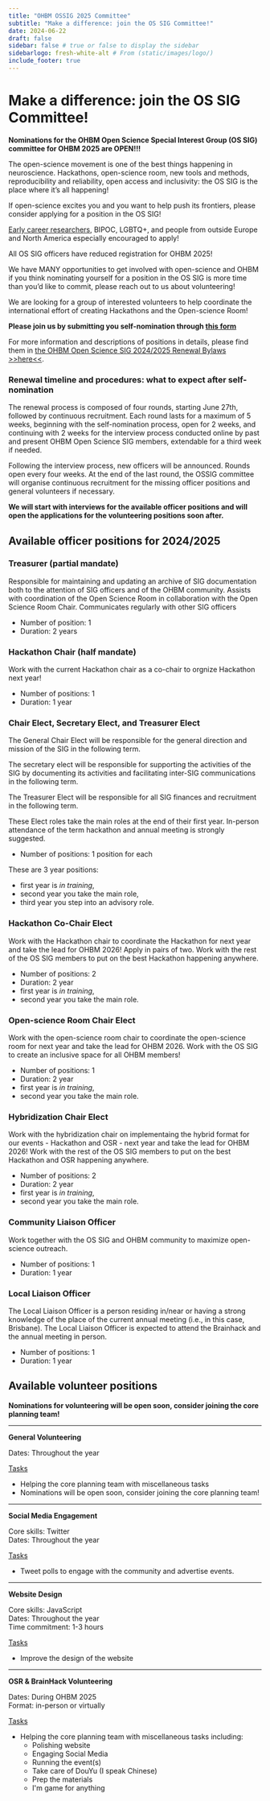 ```yaml
---
title: "OHBM OSSIG 2025 Committee"
subtitle: "Make a difference: join the OS SIG Committee!"
date: 2024-06-22
draft: false
sidebar: false # true or false to display the sidebar
sidebarlogo: fresh-white-alt # From (static/images/logo/)
include_footer: true
---
```


# Make a difference: join the OS SIG Committee!

**Nominations for the OHBM Open Science Special Interest Group (OS SIG) committee for OHBM 2025 are OPEN!!!**

The open-science movement is one of the best things happening in neuroscience. Hackathons, open-science room, new tools and methods, reproducibility and reliability, open access and inclusivity: the OS SIG is the place where it’s all happening!

If open-science excites you and you want to help push its frontiers, please consider applying for a position in the OS SIG! 

[Early career researchers](https://www.ohbmtrainees.com/), BIPOC, LGBTQ+, and people from outside Europe and North America especially encouraged to apply! 

All OS SIG officers have reduced registration for OHBM 2025!

We have MANY opportunities to get involved with open-science and OHBM if you think nominating yourself for a position in the OS SIG is more time than you’d like to commit, please reach out to us about volunteering!

We are looking for a group of interested volunteers to help coordinate the international effort of creating Hackathons and the Open-science Room! 

**Please join us by submitting you self-nomination through [this form](https://forms.office.com/r/hf7N6RrYyE)**

For more information and descriptions of positions in details, please find them in [the OHBM Open Science SIG 2024/2025 Renewal Bylaws >>here<<](https://drive.google.com/file/d/17_JMObvZDamn83Uf5Hr206pVSqw0argT/view?usp=sharing).

### Renewal timeline and procedures: what to expect after self-nomination
The renewal process is composed of four rounds, starting June 27th, followed by continuous recruitment. Each round lasts for a maximum of 5 weeks, beginning with the self-nomination process, open for 2 weeks, and continuing with 2 weeks for the interview process conducted online by past and present OHBM Open Science SIG members, extendable for a third week if needed.

Following the interview process, new officers will be announced. Rounds open every four weeks. At the end of the last round, the OSSIG committee will organise continuous recruitment for the missing officer positions and general volunteers if necessary.

**We will start with interviews for the available officer positions and will open the applications for the volunteering positions soon after.**

## Available officer positions for 2024/2025

### Treasurer (partial mandate)

Responsible for maintaining and updating an archive of SIG documentation both to the attention of SIG officers and of the OHBM community. Assists with coordination of the Open Science Room in collaboration with the Open Science Room Chair. Communicates regularly with other SIG officers

- Number of position: 1
- Duration: 2 years

### Hackathon Chair (half mandate)

Work with the current Hackathon chair as a co-chair to orgnize Hackathon next year!

- Number of positions: 1
- Duration: 1 year

### Chair Elect, Secretary Elect, and Treasurer Elect 

The General Chair Elect will be responsible for the general direction and mission of the SIG in the following term. 

The secretary elect will be responsible for supporting the activities of the SIG by documenting its activities and facilitating inter-SIG communications in the following term. 

The Treasurer Elect will be responsible for all SIG finances and recruitment in the following
term.

These Elect roles take the main roles at the end of their first year. In-person attendance of the term hackathon and annual meeting is strongly suggested.

- Number of positions: 1 position for each

These are 3 year positions:
- first year is *in training*, 
- second year you take the main role, 
- third year you step into an advisory role. 

### Hackathon Co-Chair Elect

Work with the Hackathon chair to coordinate the Hackathon for next year and take the lead for OHBM 2026! Apply in pairs of two. Work with the rest of the OS SIG members to put on the best Hackathon happening anywhere.

- Number of positions: 2
- Duration: 2 year
- first year is *in training*, 
- second year you take the main role.

### Open-science Room Chair Elect

Work with the open-science room chair to coordinate the open-science room for next year and take the lead for OHBM 2026. Work with the OS SIG to create an inclusive space for all OHBM members! 

- Number of positions: 1
- Duration: 2 year
- first year is *in training*, 
- second year you take the main role.

### Hybridization Chair Elect

Work with the hybridization chair on implementaing the hybrid format for our events - Hackathon and OSR - next year and take the lead for OHBM 2026! Work with the rest of the OS SIG members to put on the best Hackathon and OSR happening anywhere.

- Number of positions: 2
- Duration: 2 year
- first year is *in training*, 
- second year you take the main role.

### Community Liaison Officer

Work together with the OS SIG and OHBM community to maximize open-science outreach.

- Number of positions: 1
- Duration: 1 year

### Local Liaison Officer

The Local Liaison Officer is a person residing in/near or having a strong knowledge of the place of the current annual meeting (i.e., in this case, Brisbane). The Local Liaison Officer is expected to attend the Brainhack and the annual meeting in person.

- Number of positions: 1
- Duration: 1 year

## Available volunteer positions

**Nominations for volunteering will be open soon, consider joining the core planning team!**

---

**General Volunteering** <br>

Dates: Throughout the year <br>

<ins>Tasks</ins>
* Helping the core planning team with miscellaneous tasks 
* Nominations will be open soon, consider joining the core planning team! 

---

**Social Media Engagement** <br>

Core skills: Twitter <br>
Dates: Throughout the year <br>

<ins>Tasks</ins>
<!-- * Tweet announcements on a schedule before and during the OHBM. <br> -->
* Tweet polls to engage with the community and advertise events. <br>

---

**Website Design** <br>

Core skills: JavaScript <br>
Dates: Throughout the year <br>
Time commitment: 1-3 hours <br>

<ins>Tasks</ins>

* Improve the design of the website 

---

**OSR & BrainHack Volunteering** <br>

Dates: During OHBM 2025 <br>
Format: in-person or virtually <br>

<ins>Tasks</ins>
* Helping the core planning team with miscellaneous tasks including:
    * Polishing website
    * Engaging Social Media
    * Running the event(s)
    * Take care of DouYu (I speak Chinese)
    * Prep the materials
    * I'm game for anything

<!-- ***[Get involved now!](/volunteer.md)*** -->


